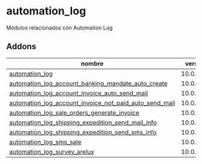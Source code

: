 automation_log
=========
Módulos relacionados con Automation Log


Addons
----------------
nombre | version
--- | ---
[automation_log](automation_log/) | 10.0.1.0.0
[automation_log_account_banking_mandate_auto_create](automation_log_account_banking_mandate_auto_create/) | 10.0.1.0.0
[automation_log_account_invoice_auto_send_mail](automation_log_account_invoice_auto_send_mail/) | 10.0.1.0.0
[automation_log_account_invoice_not_paid_auto_send_mail](automation_log_account_invoice_not_paid_auto_send_mail/) | 10.0.1.0.0
[automation_log_sale_orders_generate_invoice](automation_log_sale_orders_generate_invoice/) | 10.0.1.0.0
[automation_log_shipping_expedition_send_mail_info](automation_log_shipping_expedition_send_mail_info/) | 10.0.1.0.0
[automation_log_shipping_expedition_send_sms_info](automation_log_shipping_expedition_send_sms_info/) | 10.0.1.0.0
[automation_log_sms_sale](automation_log_sms_sale/) | 10.0.1.0.0
[automation_log_survey_arelux](automation_log_survey_arelux/) | 10.0.1.0.0
